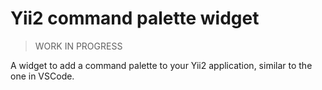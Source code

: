 # Yii2 command palette widget

> WORK IN PROGRESS

A widget to add a command palette to your Yii2 application, similar to the one in VSCode.
